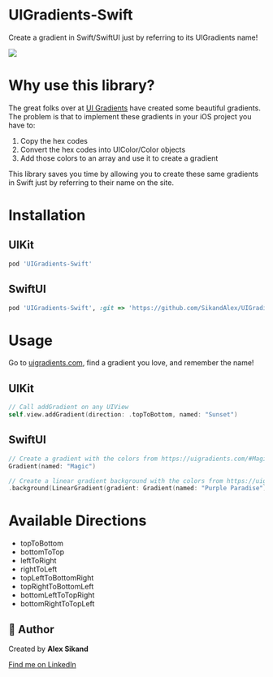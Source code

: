 # UIGradients-Swift
Create a gradient in Swift/SwiftUI just by referring to its UIGradients name!

![](https://lh3.googleusercontent.com/N_0BrJuDJj5S-GNlP_ns6kD0PFdOkCe4Y-lJosy6xZYMaxhku7AKCfG6hpf-NVhEkwTTuy7Rl7N7gAOxVx-qt3GBYrAxi6V4sBwK-xCvgfckzR9FxRUOGZY9PlfHardIQiqkYWsAlWE=w2400)

# Why use this library?
The great folks over at [UI Gradients](uigradients.com) have created some beautiful gradients. The problem is that to implement these gradients in your iOS project you have to:

1. Copy the hex codes
2. Convert the hex codes into UIColor/Color objects
3. Add those colors to an array and use it to create a gradient

This library saves you time by allowing you to create these same gradients in Swift just by referring to their name on the site.

# Installation 

## UIKit
```ruby
pod 'UIGradients-Swift'
```

## SwiftUI
```ruby
pod 'UIGradients-Swift', :git => 'https://github.com/SikandAlex/UIGradients-Swift.git', :branch => 'SwiftUI'
```

# Usage
Go to [uigradients.com](uigradients.com), find a gradient you love, and remember the name!

## UIKit
```swift
// Call addGradient on any UIView
self.view.addGradient(direction: .topToBottom, named: "Sunset")
```

## SwiftUI
```swift
// Create a gradient with the colors from https://uigradients.com/#Magic
Gradient(named: "Magic")

// Create a linear gradient background with the colors from https://uigradients.com/#PurpleParadise
.background(LinearGradient(gradient: Gradient(named: "Purple Paradise"), startPoint: .top, endPoint: .bottom))
```

# Available Directions
* topToBottom
* bottomToTop
* leftToRight
* rightToLeft
* topLeftToBottomRight
* topRightToBottomLeft
* bottomLeftToTopRight
* bottomRightToTopLeft

## 👑 Author
Created by **Alex Sikand**

[Find me on LinkedIn](https://www.linkedin.com/in/alexsikand/)
